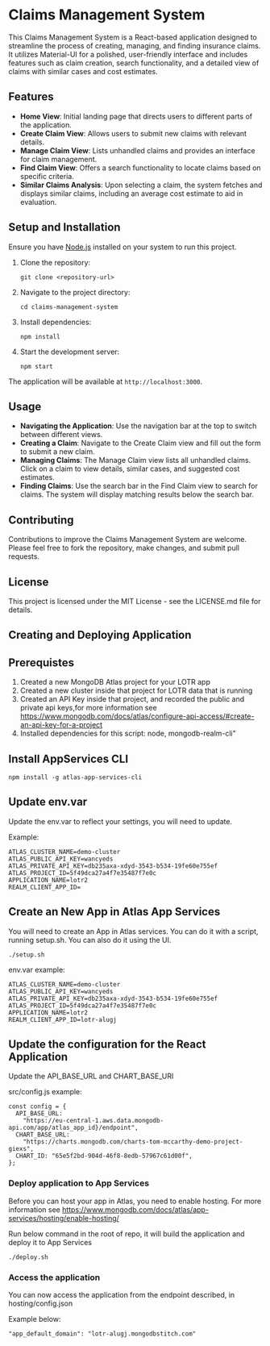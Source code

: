 # Claims Management System

This Claims Management System is a React-based application designed to streamline the process of creating, managing, and finding insurance claims. It utilizes Material-UI for a polished, user-friendly interface and includes features such as claim creation, search functionality, and a detailed view of claims with similar cases and cost estimates.

## Features

- **Home View**: Initial landing page that directs users to different parts of the application.
- **Create Claim View**: Allows users to submit new claims with relevant details.
- **Manage Claim View**: Lists unhandled claims and provides an interface for claim management.
- **Find Claim View**: Offers a search functionality to locate claims based on specific criteria.
- **Similar Claims Analysis**: Upon selecting a claim, the system fetches and displays similar claims, including an average cost estimate to aid in evaluation.

## Setup and Installation

Ensure you have [Node.js](https://nodejs.org/) installed on your system to run this project.

1. Clone the repository:
   ```
   git clone <repository-url>
   ```
2. Navigate to the project directory:
   ```
   cd claims-management-system
   ```
3. Install dependencies:
   ```
   npm install
   ```
4. Start the development server:
   ```
   npm start
   ```

The application will be available at `http://localhost:3000`.

## Usage

- **Navigating the Application**: Use the navigation bar at the top to switch between different views.
- **Creating a Claim**: Navigate to the Create Claim view and fill out the form to submit a new claim.
- **Managing Claims**: The Manage Claim view lists all unhandled claims. Click on a claim to view details, similar cases, and suggested cost estimates.
- **Finding Claims**: Use the search bar in the Find Claim view to search for claims. The system will display matching results below the search bar.

## Contributing

Contributions to improve the Claims Management System are welcome. Please feel free to fork the repository, make changes, and submit pull requests.

## License

This project is licensed under the MIT License - see the LICENSE.md file for details.


## Creating and Deploying Application
## Prerequistes

1. Created a new MongoDB Atlas project for your LOTR app
2. Created a new cluster inside that project for LOTR data that is running
3. Created an API Key inside that project, and recorded the public and private api keys,for more information see https://www.mongodb.com/docs/atlas/configure-api-access/#create-an-api-key-for-a-project
4. Installed dependencies for this script: node, mongodb-realm-cli"


## Install AppServices CLI
```
npm install -g atlas-app-services-cli
```

## Update env.var

Update the env.var to reflect your settings, you will need to update.


Example:
```
ATLAS_CLUSTER_NAME=demo-cluster
ATLAS_PUBLIC_API_KEY=wancyeds
ATLAS_PRIVATE_API_KEY=db235axa-xdyd-3543-b534-19fe60e755ef
ATLAS_PROJECT_ID=5f49dca27a4f7e35487f7e0c
APPLICATION_NAME=lotr2
REALM_CLIENT_APP_ID=
```

## Create an New App in Atlas App Services
You will need to create an App in Atlas services. You can do it with a script, running setup.sh. You can also do it using the UI.

```
./setup.sh
```

env.var example:
```
ATLAS_CLUSTER_NAME=demo-cluster
ATLAS_PUBLIC_API_KEY=wancyeds
ATLAS_PRIVATE_API_KEY=db235axa-xdyd-3543-b534-19fe60e755ef
ATLAS_PROJECT_ID=5f49dca27a4f7e35487f7e0c
APPLICATION_NAME=lotr2
REALM_CLIENT_APP_ID=lotr-alugj
```
## Update the configuration for the React Application
Update the API_BASE_URL and CHART_BASE_URl

src/config.js example:
```
const config = {
  API_BASE_URL:
    "https://eu-central-1.aws.data.mongodb-api.com/app/atlas_app_id}/endpoint",
  CHART_BASE_URL:
    "https://charts.mongodb.com/charts-tom-mccarthy-demo-project-giexs",
  CHART_ID: "65e5f2bd-904d-46f8-8edb-57967c61d00f",
};
```

### Deploy application to App Services

Before you can host your app in Atlas, you need to enable hosting. For more information see https://www.mongodb.com/docs/atlas/app-services/hosting/enable-hosting/

Run below command in the root of repo, it will build the application and deploy it to App Services
```
./deploy.sh
```

### Access the application 
You can now access the application from the endpoint described, in hosting/config.json   

Example below:
```
"app_default_domain": "lotr-alugj.mongodbstitch.com"